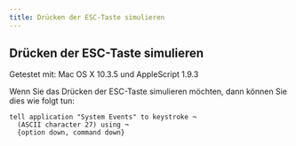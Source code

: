 ```yaml
---
title: Drücken der ESC-Taste simulieren
---
```


## Drücken der ESC-Taste simulieren

Getestet mit: Mac OS X 10.3.5 und AppleScript 1.9.3

Wenn Sie das Drücken der ESC-Taste simulieren möchten, dann können Sie dies wie folgt tun:

```applescript
tell application "System Events" to keystroke ¬
  (ASCII character 27) using ¬
  {option down, command down}
```
